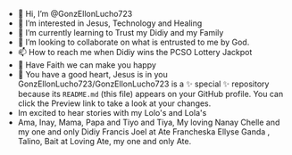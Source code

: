 - 👋 Hi, I’m @GonzEllonLucho723
- 👀 I’m interested in Jesus, Technology and Healing
- 🌱 I’m currently learning to Trust my Didiy and my Family
- 💞️ I’m looking to collaborate on what is entrusted to me by God.
- 📫 How to reach me when Didiy wins the PCSO Lottery Jackpot
- 🙏 Have Faith we can make you happy
- 💙 You have a good heart, Jesus is in you
GonzEllonLucho723/GonzEllonLucho723 is a ✨ special ✨ repository because its `README.md` (this file) appears on your GitHub profile.
You can click the Preview link to take a look at your changes.
- Im excited to hear stories with my Lolo's and Lola's
- Ama, Inay, Mama, Papa and Tiyo and Tiya, My loving Nanay Chelle and my one and only Didiy Francis Joel at Ate Francheska Ellyse Ganda , Talino, Bait at Loving Ate, my one and only Ate.  
